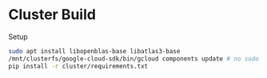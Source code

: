# Cluster Build

Setup

```sh
sudo apt install libopenblas-base libatlas3-base
/mnt/clusterfs/google-cloud-sdk/bin/gcloud components update # no sudo needed
pip install -r cluster/requirements.txt
```